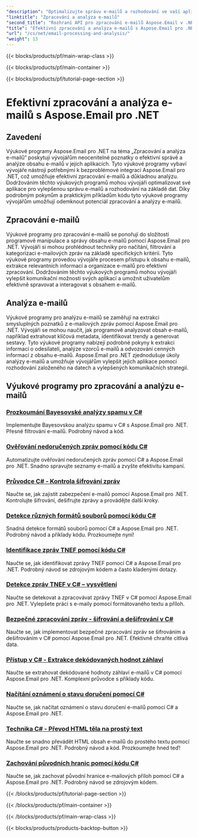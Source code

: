 ```yaml
---
"description": "Optimalizujte správu e-mailů a rozhodování ve vaší aplikaci s tutoriály Aspose.Email pro .NET, které se zaměřují na efektivní zpracování e-mailů a propracovanou analýzu. Naučte se programově načítat, organizovat a analyzovat obsah e-mailů. Prozkoumejte praktické příklady pro vylepšenou komunikaci a strategie založené na datech."
"linktitle": "Zpracování a analýza e-mailů"
"second_title": "Rozhraní API pro zpracování e-mailů Aspose.Email v .NET"
"title": "Efektivní zpracování a analýza e-mailů s Aspose.Email pro .NET"
"url": "/cs/net/email-processing-and-analysis/"
"weight": 13
---
```


{{< blocks/products/pf/main-wrap-class >}}

{{< blocks/products/pf/main-container >}}

{{< blocks/products/pf/tutorial-page-section >}}

# Efektivní zpracování a analýza e-mailů s Aspose.Email pro .NET


## Zavedení

Výukové programy Aspose.Email pro .NET na téma „Zpracování a analýza e-mailů“ poskytují vývojářům neocenitelné poznatky o efektivní správě a analýze obsahu e-mailů v jejich aplikacích. Tyto výukové programy vybaví vývojáře nástroji potřebnými k bezproblémové integraci Aspose.Email pro .NET, což umožňuje efektivní zpracování e-mailů a důkladnou analýzu. Dodržováním těchto výukových programů mohou vývojáři optimalizovat své aplikace pro vylepšenou správu e-mailů a rozhodování na základě dat. Díky podrobným pokynům a praktickým příkladům kódu tyto výukové programy vývojářům umožňují odemknout potenciál zpracování a analýzy e-mailů.

## Zpracování e-mailů

Výukové programy pro zpracování e-mailů se ponořují do složitostí programově manipulace a správy obsahu e-mailů pomocí Aspose.Email pro .NET. Vývojáři si mohou prohlédnout techniky pro načítání, filtrování a kategorizaci e-mailových zpráv na základě specifických kritérií. Tyto výukové programy provedou vývojáře procesem přístupu k obsahu e-mailů, extrakce relevantních informací a organizace e-mailů pro efektivní zpracování. Dodržováním těchto výukových programů mohou vývojáři vylepšit komunikační možnosti svých aplikací a umožnit uživatelům efektivně spravovat a interagovat s obsahem e-mailů.

## Analýza e-mailů

Výukové programy pro analýzu e-mailů se zaměřují na extrakci smysluplných poznatků z e-mailových zpráv pomocí Aspose.Email pro .NET. Vývojáři se mohou naučit, jak programově analyzovat obsah e-mailů, například extrahovat klíčová metadata, identifikovat trendy a generovat sestavy. Tyto výukové programy nabízejí podrobné pokyny k extrakci informací o odesílateli, analýze vzorců e-mailů a odvozování cenných informací z obsahu e-mailů. Aspose.Email pro .NET zjednodušuje úkoly analýzy e-mailů a umožňuje vývojářům vylepšit jejich aplikace pomocí rozhodování založeného na datech a vylepšených komunikačních strategií.

## Výukové programy pro zpracování a analýzu e-mailů
### [Prozkoumání Bayesovské analýzy spamu v C#](./exploring-bayesian-spam-analysis-in-csharp/)
Implementujte Bayesovskou analýzu spamu v C# s Aspose.Email pro .NET. Přesné filtrování e-mailů. Podrobný návod a kód.
### [Ověřování nedoručených zpráv pomocí kódu C#](./verifying-bounced-messages-with-csharp-code/)
Automatizujte ověřování nedoručených zpráv pomocí C# a Aspose.Email pro .NET. Snadno spravujte seznamy e-mailů a zvyšte efektivitu kampaní. 
### [Průvodce C# - Kontrola šifrování zpráv](./csharp-guide-checking-messages-for-encryption/)
Naučte se, jak zajistit zabezpečení e-mailů pomocí Aspose.Email pro .NET. Kontrolujte šifrování, dešifrujte zprávy a provádějte další kroky.
### [Detekce různých formátů souborů pomocí kódu C#](./detecting-various-file-formats-using-csharp-code/)
Snadná detekce formátů souborů pomocí C# a Aspose.Email pro .NET. Podrobný návod a příklady kódu. Prozkoumejte nyní!
### [Identifikace zpráv TNEF pomocí kódu C#](./identifying-tnef-messages-with-csharp-code/)
Naučte se, jak identifikovat zprávy TNEF pomocí C# a Aspose.Email pro .NET. Podrobný návod se zdrojovým kódem a často kladenými dotazy.
### [Detekce zpráv TNEF v C# – vysvětlení](./tnef-message-detection-in-csharp-explained/)
Naučte se detekovat a zpracovávat zprávy TNEF v C# pomocí Aspose.Email pro .NET. Vylepšete práci s e-maily pomocí formátovaného textu a příloh.
### [Bezpečné zpracování zpráv - šifrování a dešifrování v C#](./secure-message-handling-encryption-and-decryption-in-csharp/)
Naučte se, jak implementovat bezpečné zpracování zpráv se šifrováním a dešifrováním v C# pomocí Aspose.Email pro .NET. Efektivně chraňte citlivá data.
### [Přístup v C# - Extrakce dekódovaných hodnot záhlaví](./csharp-approach-extracting-decoded-header-values/)
Naučte se extrahovat dekódované hodnoty záhlaví e-mailů v C# pomocí Aspose.Email pro .NET. Komplexní průvodce s příklady kódu.
### [Načítání oznámení o stavu doručení pomocí C#](./retrieving-delivery-status-notifications-with-csharp/)
Naučte se, jak načítat oznámení o stavu doručení e-mailů pomocí C# a Aspose.Email pro .NET.
### [Technika C# - Převod HTML těla na prostý text](./csharp-technique-converting-html-body-to-plain-text/)
Naučte se snadno převádět HTML obsah e-mailů do prostého textu pomocí Aspose.Email pro .NET. Podrobný návod a kód. Prozkoumejte hned teď!
### [Zachování původních hranic pomocí kódu C#](./preserving-original-boundaries-using-csharp-code/)
Naučte se, jak zachovat původní hranice e-mailových příloh pomocí C# a Aspose.Email pro .NET. Podrobný návod se zdrojovým kódem.

{{< /blocks/products/pf/tutorial-page-section >}}

{{< /blocks/products/pf/main-container >}}

{{< /blocks/products/pf/main-wrap-class >}}

{{< blocks/products/products-backtop-button >}}